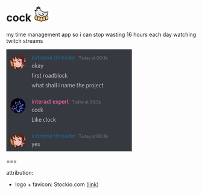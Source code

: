 # cock <img src="webapp/public/logo192.png" height="40" />

my time management app so i can stop wasting 16 hours each day watching twitch streams

![](name.png)

===

attribution:

- logo + favicon: Stockio.com ([link](https://www.stockio.com/free-icon/easterly-icons-hen))
